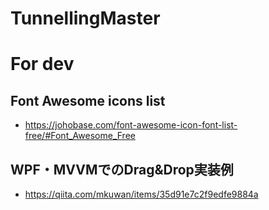 # TunnellingMaster

# For dev
## Font Awesome icons list
- https://johobase.com/font-awesome-icon-font-list-free/#Font_Awesome_Free
## WPF・MVVMでのDrag&Drop実装例
- https://qiita.com/mkuwan/items/35d91e7c2f9edfe9884a
